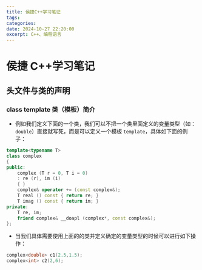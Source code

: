 ```yaml
---
title: 侯捷C++学习笔记
tags: 
categories: 
date: 2024-10-27 22:20:00
excerpt: C++、编程语言
---
```

# 侯捷 C++学习笔记
## 头文件与类的声明
### class template 类（模板）简介
+ 例如我们定义下面的一个类，我们可以不把一个类里面定义的变量类型（如：`double`）直接就写死，而是可以定义一个模板 `template`，具体如下面的例子：

```cpp
template<typename T>
class complex
{
public:
	complex (T r = 0, T i = 0)
	: re (r), im (i)
	{ }
	complex& operator += (const complex&);
	T real () const { return re; }
	T imag () const { return im; }
private:
	T re, im;
	friend complex& __doapl (complex*, const complex&);
};
```
+ 当我们具体需要使用上面的的类并定义确定的变量类型的时候可以进行如下操作：

```cpp
complex<double> c1(2.5,1.5);
complex<int> c2(2,6);
```